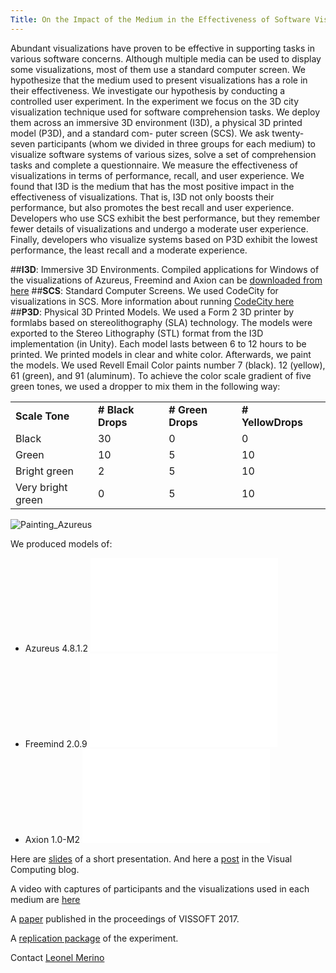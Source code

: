 ```yaml
---
Title: On the Impact of the Medium in the Effectiveness of Software Visualizations
---
```


Abundant visualizations have proven to be effective in supporting tasks in various software concerns. Although multiple media can be used to display some visualizations, most of them use a standard computer screen. We hypothesize that the medium used to present visualizations has a role in their effectiveness. We investigate our hypothesis by conducting a controlled user experiment. In the experiment we focus on the 3D city visualization technique used for software comprehension tasks. We deploy them across an immersive 3D environment (I3D), a physical 3D printed model (P3D), and a standard com- puter screen (SCS). We ask twenty-seven participants (whom we divided in three groups for each medium) to visualize software systems of various sizes, solve a set of comprehension tasks and complete a questionnaire. We measure the effectiveness of visualizations in terms of performance, recall, and user experience. We found that I3D is the medium that has the most positive impact in the effectiveness of visualizations. That is, I3D not only boosts their performance, but also promotes the best recall and user experience. Developers who use SCS exhibit the best performance, but they remember fewer details of visualizations and undergo a moderate user experience. Finally, developers who visualize systems based on P3D exhibit the lowest performance, the least recall and a moderate experience.


##**I3D**: Immersive 3D Environments. 
Compiled applications for Windows of the visualizations of Azureus, Freemind and Axion can be [downloaded from here](%assets_url%/files/49/cpd4niwwd564hqov2e8wxj9h0fe8vu/MediaVis.zip)
##**SCS**: Standard Computer Screens. 
We used CodeCity for visualizations in SCS. More information about running [CodeCity here](http://smalltalkhub.com/#!/~RichardWettel/CodeCity)  
##**P3D**: Physical 3D Printed Models. 
We used a Form 2 3D printer by formlabs based on stereolithography (SLA) technology. The models were exported to the Stereo Lithography (STL) format from the I3D implementation (in Unity). 
Each model lasts between 6 to 12 hours to be printed. We printed models in clear and white color. Afterwards, we paint the models. We used Revell Email Color paints number 7 (black). 12 (yellow), 61 (green), and 91 (aluminum). To achieve the color scale gradient of five green tones, we used a dropper to mix them in the following way:


| | | | | |
|---|---|---|---|---|
|**Scale Tone**|**# Black Drops**|**# Green Drops**|**# YellowDrops**|
|Black|30|0|0|
|Green|10|5|10|
|Bright green|2|5|10|
|Very bright green|0|5|10|
![Painting_Azureus](%assets_url%/files/d5/4b9m2euvxr32zjhmpni0tz2iw9sfpp/Painting_Azureus.png)

We produced models of:

-  Azureus 4.8.1.2 ![(STL file)](%assets_url%/files/30/9lzu7ke82g8msgqartqhdv2xoqupjs/Azureus.stl)
-  Freemind 2.0.9 ![(STL file)](%assets_url%/files/d8/3evx8gz2hnglkbhwyndf5iz0trj7p6/Freemind.stl)
-  Axion 1.0-M2 ![(STL file)](%assets_url%/files/8d/xj0bb1ny8wved415qerm72eeqqbnzl/Axion.stl)

Here are [slides](%assets_url%/download/softwarecomposition/2017-03-28-Merino-MediaVis.pdf) of a short presentation. And here a [post](https://www.visual-computing.org/2017/03/14/visualizations-for-software-comprehension/)  in the Visual Computing blog.

A video with captures of participants and the visualizations used in each medium are [here](https://www.youtube.com/watch?v=xzl8MbI7_rI) 

A [paper](%assets_url%/archive/papers/Meri17b.pdf) published in the proceedings of VISSOFT 2017.

A [replication package](https://zenodo.org/record/823023/files/artifact.zip) of the experiment.

Contact [Leonel Merino](%base_url%/staff/merino)
